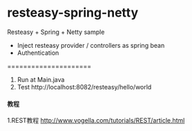resteasy-spring-netty
=====================

Resteasy + Spring + Netty sample

* Inject resteasy provider / controllers as spring bean
* Authentication


=====================

1. Run at Main.java
2. Test http://localhost:8082/resteasy/hello/world

#### 教程

1.REST教程 http://www.vogella.com/tutorials/REST/article.html

